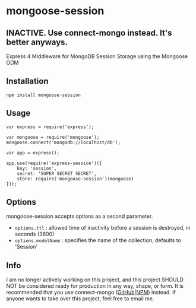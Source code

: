 # mongoose-session
## INACTIVE. Use connect-mongo instead. It's better anyways.

Express 4 Middleware for MongoDB Session Storage using the Mongoose ODM

## Installation

    npm install mongoose-session
    
## Usage

    var express = require('express');
    
    var mongoose = require('mongoose');
    mongoose.connect('mongodb://localhost/db');
    
    var app = express();
    
    app.use(require('express-session')({
        key: 'session',
        secret: 'SUPER SECRET SECRET',
        store: require('mongoose-session')(mongoose)
    }));

## Options

mongoose-session accepts options as a second parameter.

* `options.ttl` : allowed time of inactivity before a session is destroyed, in seconds (3600)
* `options.modelName` : specifies the name of the collection, defaults to 'Session'
    
## Info

I am no longer actively working on this project, and this project SHOULD NOT be considered ready for production in any way, shape, or form. It is recommended that you use connect-mongo ([GitHub](https://github.com/kcbanner/connect-mongo)|[NPM](https://www.npmjs.com/package/connect-mongo)) instead. If anyone wants to take over this project, feel free to email me.

